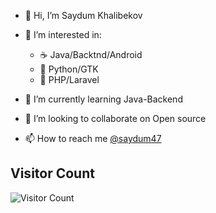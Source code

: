 
- 👋 Hi, I’m Saydum Khalibekov
- 👀 I’m interested in:
  - :coffee: Java/Backtnd/Android
  - :snake: Python/GTK
  - :elephant: PHP/Laravel
 
- 🌱 I’m currently learning Java-Backend
- 💞️ I’m looking to collaborate on Open source
- 📫 How to reach me [@saydum47](https://t.me/saydum47)

## Visitor Count
![Visitor Count](https://profile-counter.glitch.me/saydum/count.svg)
